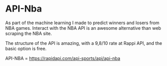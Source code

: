 # API-Nba
As part of the machine learning I made to predict winners and losers from NBA games. Interact with the NBA API is an awesome alternative than web scraping the NBA site.

The structure of the API is amazing, with a 9,8/10 rate at Rappi API, and the basic option is free.

API-NBA = https://rapidapi.com/api-sports/api/api-nba

